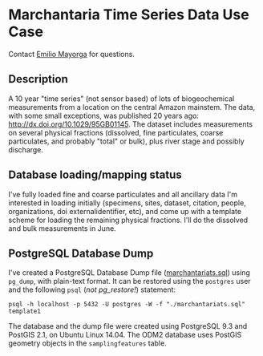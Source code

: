 # Marchantaria Time Series Data Use Case
Contact [Emilio Mayorga](https://github.com/emiliom) for questions.

## Description
A 10 year "time series" (not sensor based) of lots of biogeochemical measurements from a location on the central Amazon mainstem. The data, with some small exceptions, was published 20 years ago: http://dx.doi.org/10.1029/95GB01145. The dataset includes measurements on several physical fractions (dissolved, fine particulates, coarse particulates, and probably "total" or bulk), plus river stage and possibly discharge.

## Database loading/mapping status
I've fully loaded fine and coarse particulates and all ancillary data I'm interested in loading initially (specimens, sites, dataset, citation, people, organizations, doi externalidentifier, etc), and come up with a template scheme for loading the remaining physical fractions. I'll do the dissolved and bulk measurements in June.

## PostgreSQL Database Dump
I've created a PostgreSQL Database Dump file ([marchantariats.sql](marchantariats.sql)) using `pg_dump`, with plain-text format. It can be restored using the `postgres` user and the following `psql` (*not pg_restore!*) statement:
```
psql -h localhost -p 5432 -U postgres -W -f "./marchantariats.sql" template1
```
The database and the dump file were created using PostgreSQL 9.3 and PostGIS 2.1, on Ubuntu Linux 14.04. The ODM2 database uses PostGIS geometry objects in the `samplingfeatures` table.
